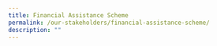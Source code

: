 ```yaml
---
title: Financial Assistance Scheme
permalink: /our-stakeholders/financial-assistance-scheme/
description: ""
---
```

